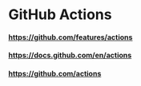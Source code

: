 # GitHub Actions

#### https://github.com/features/actions

#### https://docs.github.com/en/actions

#### https://github.com/actions

